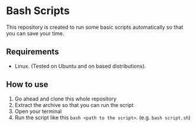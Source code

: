 # Bash Scripts 
This repository is created to run some basic scripts automatically so that you can save your time.

## Requirements
- Linux. (Tested on Ubuntu and on based distributions).

## How to use
1. Go ahead and clone this whole repository
2. Extract the archive so that you can run the script 
3. Open your terminal 
4. Run the script like this `bash <path to the script>`. (e.g. `bash script.sh`)

